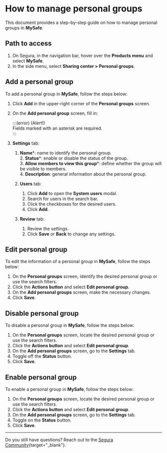 # How to manage personal groups

This document provides a step-by-step guide on how to manage personal groups in **MySafe**.  

## Path to access

1. On Segura, in the navigation bar, hover over the **Products menu** and select **MySafe**.    
2. In the side menu, select **Sharing center \> Personal groups**.

## Add a personal group  

To add a personal group in **MySafe**, follow the steps below:  

1. Click **Add** in the upper-right corner of the **Personal groups** screen.    
2. On the **Add personal group** screen, fill in:  

    :::(error) (Alert\!)    
    Fields marked with an asterisk are required.    
    :::  

1. **Settings** tab:    
   1. **Name**\*: name to identify the personal group.    
      2. **Status**\*: enable or disable the status of the group.   
      3. **Allow members to view this group**\*: define whether the group will be visible to members.    
      4. **Description**: general information about the personal group.


   2. **Users** tab:    
      1. Click **Add** to open the **System users** modal.    
      2. Search for users in the search bar.    
      3. Click the checkboxes for the desired users.    
      4. Click **Add**.


   3. **Review** tab:    
      1. Review the settings.    
      2. Click **Save** or **Back** to change any settings.

## Edit personal group  

To edit the information of a personal group in **MySafe**, follow the steps below:  

1. On the **Personal groups** screen, identify the desired personal group or use the search filters.    
2. Click the **Actions button** and select **Edit personal group**.    
3. On the **Add personal groups** screen, make the necessary changes.    
4. Click **Save**.

## Disable personal group  

To disable a personal group in **MySafe**, follow the steps below:  

1. On the **Personal groups** screen, locate the desired personal group or use the search filters.    
2. Click the **Actions button** and select **Edit personal group**.    
3. On the **Add personal groups** screen, go to the **Settings** tab.    
4. Toggle off the **Status** button.  
5. Click **Save**.

## Enable personal group  

To enable a personal group in **MySafe**, follow the steps below:  

1. On the **Personal groups** screen, locate the desired personal group or use the search filters.    
2. Click the **Actions button** and select **Edit personal group**.   
3. On the **Add personal groups** screen, go to the **Settings** tab.    
4. Toggle on the **Status** button.  
5. Click **Save**.

--- 
Do you still have questions? Reach out to the [Segura Community](https://community.Segura.io/){target="_blank"}.
